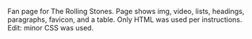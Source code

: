 Fan page for The Rolling Stones.
Page shows img, video, lists, headings, paragraphs, favicon, and a table.
Only HTML was used per instructions. Edit: minor CSS was used. 

